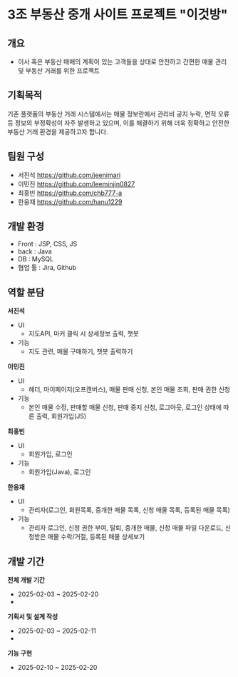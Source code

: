 # 3조 부동산 중개 사이트 프로젝트 "이것방"

## 개요
- 이사 혹은 부동산 매매의 계획이 있는 고객들을 상대로 안전하고 간편한 매물 관리 및 부동산 거래를 위한 프로젝트

## 기획목적
기존 플랫폼의 부동산 거래 시스템에서는 매물 정보란에서 관리비 공지 누락, 면적 오류 등 정보의 부정확성이 자주 발생하고 
있으며, 이를 해결하기 위해 더욱 정확하고 안전한 부동산 거래 환경을 제공하고자 합니다.

## 팀원 구성
- 서진석 https://github.com/jeenimari
- 이민진 https://github.com/leeminjin0827
- 최홍빈 https://github.com/chb777-a
- 한웅재 https://github.com/hanu1229

## 개발 환경
- Front : JSP, CSS, JS
- back : Java
- DB : MySQL
- 협업 툴 : Jira, Github
 
## 역할 분담
**서진석**
- UI
  - 지도API, 마커 클릭 시 상세정보 출력, 챗봇
- 기능
  - 지도 관련, 매물 구매하기, 챗봇 출력하기

**이민진**
- UI
  - 헤더, 마이페이지(오프캔버스), 매물 판매 신청, 본인 매물 조회, 판매 권한 신청
- 기능
  - 본인 매물 수정, 판매할 매물 신청, 판매 중지 신청, 로그아웃, 로그인 상태에 따른 출력, 회원가입(JS)
 
**최홍빈**
- UI
  - 회원가입, 로그인
- 기능
  - 회원가입(Java), 로그인
 
**한웅재**
- UI
  - 관리자(로그인, 회원목록, 중개한 매물 목록, 신청 매물 목록, 등록된 매물 목록)
- 기능
  - 관리자 로그인, 신청 권한 부여, 탈퇴, 중개한 매물, 신청 매물 파일 다운로드, 신청받은 매물 수락/거절, 등록된 매물 상세보기
 
## 개발 기간
**전체 개발 기간**
- 2025-02-03 ~ 2025-02-20
- 
**기획서 및 설계 작성**
- 2025-02-03 ~ 2025-02-11
- 
**기능 구현**
- 2025-02-10 ~ 2025-02-20
